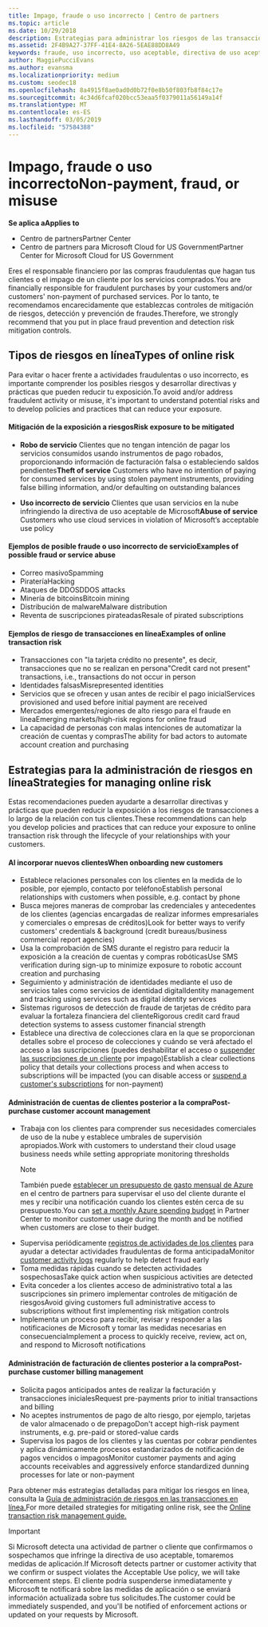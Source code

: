 ```yaml
---
title: Impago, fraude o uso incorrecto | Centro de partners
ms.topic: article
ms.date: 10/29/2018
description: Estrategias para administrar los riesgos de las transacciones en línea, incluyendo el impago del cliente de artículos y servicios y las actividades fraudulentas o uso incorrecto.
ms.assetid: 2F4B9A27-37FF-41E4-8A26-5EAE88DD8A49
keywords: fraude, uso incorrecto, uso aceptable, directiva de uso aceptable, impago, el cliente no pagará la factura, riesgo en línea, robo de servicio, uso incorrecto de servicio, suspender una suscripción,
author: MaggiePucciEvans
ms.author: evansma
ms.localizationpriority: medium
ms.custom: seodec18
ms.openlocfilehash: 8a4915f8ae0ad0d0b72f0e8b50f803fb8f84c17e
ms.sourcegitcommit: 4c34d6fcaf020bcc53eaa5f0379011a56149a14f
ms.translationtype: MT
ms.contentlocale: es-ES
ms.lasthandoff: 03/05/2019
ms.locfileid: "57584388"
---
```

# <a name="non-payment-fraud-or-misuse"></a><span data-ttu-id="6f08b-104">Impago, fraude o uso incorrecto</span><span class="sxs-lookup"><span data-stu-id="6f08b-104">Non-payment, fraud, or misuse</span></span>

<span data-ttu-id="6f08b-105">**Se aplica a**</span><span class="sxs-lookup"><span data-stu-id="6f08b-105">**Applies to**</span></span>

-  <span data-ttu-id="6f08b-106">Centro de partners</span><span class="sxs-lookup"><span data-stu-id="6f08b-106">Partner Center</span></span>
-  <span data-ttu-id="6f08b-107">Centro de partners para Microsoft Cloud for US Government</span><span class="sxs-lookup"><span data-stu-id="6f08b-107">Partner Center for Microsoft Cloud for US Government</span></span>



<span data-ttu-id="6f08b-108">Eres el responsable financiero por las compras fraudulentas que hagan tus clientes o el impago de un cliente por los servicios comprados.</span><span class="sxs-lookup"><span data-stu-id="6f08b-108">You are financially responsible for fraudulent purchases by your customers and/or customers' non-payment of purchased services.</span></span> <span data-ttu-id="6f08b-109">Por lo tanto, te recomendamos encarecidamente que establezcas controles de mitigación de riesgos, detección y prevención de fraudes.</span><span class="sxs-lookup"><span data-stu-id="6f08b-109">Therefore, we strongly recommend that you put in place fraud prevention and detection risk mitigation controls.</span></span>

## <a name="types-of-online-risk"></a><span data-ttu-id="6f08b-110">Tipos de riesgos en línea</span><span class="sxs-lookup"><span data-stu-id="6f08b-110">Types of online risk</span></span>

<span data-ttu-id="6f08b-111">Para evitar o hacer frente a actividades fraudulentas o uso incorrecto, es importante comprender los posibles riesgos y desarrollar directivas y prácticas que pueden reducir tu exposición.</span><span class="sxs-lookup"><span data-stu-id="6f08b-111">To avoid and/or address fraudulent activity or misuse, it's important to understand potential risks and to develop policies and practices that can reduce your exposure.</span></span>

#### <a name="risk-exposure-to-be-mitigated"></a><span data-ttu-id="6f08b-112">Mitigación de la exposición a riesgos</span><span class="sxs-lookup"><span data-stu-id="6f08b-112">Risk exposure to be mitigated</span></span>

- <span data-ttu-id="6f08b-113">**Robo de servicio** Clientes que no tengan intención de pagar los servicios consumidos usando instrumentos de pago robados, proporcionando información de facturación falsa o estableciendo saldos pendientes</span><span class="sxs-lookup"><span data-stu-id="6f08b-113">**Theft of service** Customers who have no intention of paying for consumed services by using stolen payment instruments, providing false billing information, and/or defaulting on outstanding balances</span></span>

- <span data-ttu-id="6f08b-114">**Uso incorrecto de servicio** Clientes que usan servicios en la nube infringiendo la directiva de uso aceptable de Microsoft</span><span class="sxs-lookup"><span data-stu-id="6f08b-114">**Abuse of service** Customers who use cloud services in violation of Microsoft’s acceptable use policy</span></span>

#### <a name="examples-of-possible-fraud-or-service-abuse"></a><span data-ttu-id="6f08b-115">Ejemplos de posible fraude o uso incorrecto de servicio</span><span class="sxs-lookup"><span data-stu-id="6f08b-115">Examples of possible fraud or service abuse</span></span>
- <span data-ttu-id="6f08b-116">Correo masivo</span><span class="sxs-lookup"><span data-stu-id="6f08b-116">Spamming</span></span>
- <span data-ttu-id="6f08b-117">Piratería</span><span class="sxs-lookup"><span data-stu-id="6f08b-117">Hacking</span></span>
- <span data-ttu-id="6f08b-118">Ataques de DDOS</span><span class="sxs-lookup"><span data-stu-id="6f08b-118">DDOS attacks</span></span>
- <span data-ttu-id="6f08b-119">Minería de bitcoins</span><span class="sxs-lookup"><span data-stu-id="6f08b-119">Bitcoin mining</span></span>
- <span data-ttu-id="6f08b-120">Distribución de malware</span><span class="sxs-lookup"><span data-stu-id="6f08b-120">Malware distribution</span></span>
- <span data-ttu-id="6f08b-121">Reventa de suscripciones pirateadas</span><span class="sxs-lookup"><span data-stu-id="6f08b-121">Resale of pirated subscriptions</span></span> 

#### <a name="examples-of-online-transaction-risk"></a><span data-ttu-id="6f08b-122">Ejemplos de riesgo de transacciones en línea</span><span class="sxs-lookup"><span data-stu-id="6f08b-122">Examples of online transaction risk</span></span>
- <span data-ttu-id="6f08b-123">Transacciones con "la tarjeta crédito no presente", es decir, transacciones que no se realizan en persona</span><span class="sxs-lookup"><span data-stu-id="6f08b-123">"Credit card not present" transactions, i.e., transactions do not occur in person</span></span>
- <span data-ttu-id="6f08b-124">Identidades falsas</span><span class="sxs-lookup"><span data-stu-id="6f08b-124">Misrepresented identities</span></span>
- <span data-ttu-id="6f08b-125">Servicios que se ofrecen y usan antes de recibir el pago inicial</span><span class="sxs-lookup"><span data-stu-id="6f08b-125">Services provisioned and used before initial payment are received</span></span>
- <span data-ttu-id="6f08b-126">Mercados emergentes/regiones de alto riesgo para el fraude en línea</span><span class="sxs-lookup"><span data-stu-id="6f08b-126">Emerging markets/high-risk regions for online fraud</span></span>
- <span data-ttu-id="6f08b-127">La capacidad de personas con malas intenciones de automatizar la creación de cuentas y compras</span><span class="sxs-lookup"><span data-stu-id="6f08b-127">The ability for bad actors to automate account creation and purchasing</span></span>

## <a name="strategies-for-managing-online-risk"></a><span data-ttu-id="6f08b-128">Estrategias para la administración de riesgos en línea</span><span class="sxs-lookup"><span data-stu-id="6f08b-128">Strategies for managing online risk</span></span>

<span data-ttu-id="6f08b-129">Estas recomendaciones pueden ayudarte a desarrollar directivas y prácticas que pueden reducir la exposición a los riesgos de transacciones a lo largo de la relación con tus clientes.</span><span class="sxs-lookup"><span data-stu-id="6f08b-129">These recommendations can help you develop policies and practices that can reduce your exposure to online transaction risk through the lifecycle of your relationships with your customers.</span></span>  

#### <a name="when-onboarding-new-customers"></a><span data-ttu-id="6f08b-130">Al incorporar nuevos clientes</span><span class="sxs-lookup"><span data-stu-id="6f08b-130">When onboarding new customers</span></span>
- <span data-ttu-id="6f08b-131">Establece relaciones personales con los clientes en la medida de lo posible, por ejemplo, contacto por teléfono</span><span class="sxs-lookup"><span data-stu-id="6f08b-131">Establish personal relationships with customers when possible, e.g. contact by phone</span></span>
- <span data-ttu-id="6f08b-132">Busca mejores maneras de comprobar las credenciales y antecedentes de los clientes (agencias encargadas de realizar informes empresariales y comerciales o empresas de créditos)</span><span class="sxs-lookup"><span data-stu-id="6f08b-132">Look for better ways to verify customers' credentials & background (credit bureaus/business commercial report agencies)</span></span> 
- <span data-ttu-id="6f08b-133">Usa la comprobación de SMS durante el registro para reducir la exposición a la creación de cuentas y compras robóticas</span><span class="sxs-lookup"><span data-stu-id="6f08b-133">Use SMS verification during sign-up to minimize exposure to robotic account creation and purchasing</span></span>
- <span data-ttu-id="6f08b-134">Seguimiento y administración de identidades mediante el uso de servicios tales como servicios de identidad digital</span><span class="sxs-lookup"><span data-stu-id="6f08b-134">Identity management and tracking using services such as digital identity services</span></span>
- <span data-ttu-id="6f08b-135">Sistemas rigurosos de detección de fraude de tarjetas de crédito para evaluar la fortaleza financiera del cliente</span><span class="sxs-lookup"><span data-stu-id="6f08b-135">Rigorous credit card fraud detection systems to assess customer financial strength</span></span>
- <span data-ttu-id="6f08b-136">Establece una directiva de colecciones clara en la que se proporcionan detalles sobre el proceso de colecciones y cuándo se verá afectado el acceso a las suscripciones (puedes deshabilitar el acceso o [suspender las suscripciones de un cliente](suspend-a-subscription.md) por impago)</span><span class="sxs-lookup"><span data-stu-id="6f08b-136">Establish a clear collections policy that details your collections process and when access to subscriptions will be impacted (you can disable access or [suspend a customer's subscriptions](suspend-a-subscription.md) for non-payment)</span></span>

#### <a name="post-purchase-customer-account-management"></a><span data-ttu-id="6f08b-137">Administración de cuentas de clientes posterior a la compra</span><span class="sxs-lookup"><span data-stu-id="6f08b-137">Post-purchase customer account management</span></span>
- <span data-ttu-id="6f08b-138">Trabaja con los clientes para comprender sus necesidades comerciales de uso de la nube y establece umbrales de supervisión apropiados.</span><span class="sxs-lookup"><span data-stu-id="6f08b-138">Work with customers to understand their cloud usage business needs while setting appropriate monitoring thresholds</span></span>
    > [!NOTE]  
    >  <span data-ttu-id="6f08b-139">También puede [establecer un presupuesto de gasto mensual de Azure](set-an-azure-spending-budget-for-your-customers.md) en el centro de partners para supervisar el uso del cliente durante el mes y recibir una notificación cuando los clientes estén cerca de su presupuesto.</span><span class="sxs-lookup"><span data-stu-id="6f08b-139">You can [set a monthly Azure spending budget](set-an-azure-spending-budget-for-your-customers.md) in Partner Center to monitor customer usage during the month and be notified when customers are close to their budget.</span></span>
- <span data-ttu-id="6f08b-140">Supervisa periódicamente [registros de actividades de los clientes](activity-logs.md) para ayudar a detectar actividades fraudulentas de forma anticipada</span><span class="sxs-lookup"><span data-stu-id="6f08b-140">Monitor [customer activity logs](activity-logs.md) regularly to help detect fraud early</span></span>
- <span data-ttu-id="6f08b-141">Toma medidas rápidas cuando se detecten actividades sospechosas</span><span class="sxs-lookup"><span data-stu-id="6f08b-141">Take quick action when suspicious activities are detected</span></span>
- <span data-ttu-id="6f08b-142">Evita conceder a los clientes acceso de administrativo total a las suscripciones sin primero implementar controles de mitigación de riesgos</span><span class="sxs-lookup"><span data-stu-id="6f08b-142">Avoid giving customers full administrative access to subscriptions without first implementing risk mitigation controls</span></span>
- <span data-ttu-id="6f08b-143">Implementa un proceso para recibir, revisar y responder a las notificaciones de Microsoft y tomar las medidas necesarias en consecuencia</span><span class="sxs-lookup"><span data-stu-id="6f08b-143">Implement a process to quickly receive, review, act on, and respond to Microsoft notifications</span></span>

#### <a name="post-purchase-customer-billing-management"></a><span data-ttu-id="6f08b-144">Administración de facturación de clientes posterior a la compra</span><span class="sxs-lookup"><span data-stu-id="6f08b-144">Post-purchase customer billing management</span></span>
- <span data-ttu-id="6f08b-145">Solicita pagos anticipados antes de realizar la facturación y transacciones iniciales</span><span class="sxs-lookup"><span data-stu-id="6f08b-145">Request pre-payments prior to initial transactions and billing</span></span> 
- <span data-ttu-id="6f08b-146">No aceptes instrumentos de pago de alto riesgo, por ejemplo, tarjetas de valor almacenado o de prepago</span><span class="sxs-lookup"><span data-stu-id="6f08b-146">Don't accept high-risk payment instruments, e.g. pre-paid or stored-value cards</span></span>
- <span data-ttu-id="6f08b-147">Supervisa los pagos de los clientes y las cuentas por cobrar pendientes y aplica dinámicamente procesos estandarizados de notificación de pagos vencidos o impagos</span><span class="sxs-lookup"><span data-stu-id="6f08b-147">Monitor customer payments and aging accounts receivables and aggressively enforce standardized dunning processes for late or non-payment</span></span>

<span data-ttu-id="6f08b-148">Para obtener más estrategias detalladas para mitigar los riesgos en línea, consulta la [Guía de administración de riesgos en las transacciones en línea.](https://assets.windowsphone.com/7d885238-e13b-4f10-a682-3d5adacd2859/CSP-PartnerRiskGuide-APSFinal_InvariantCulture_Default.zip)</span><span class="sxs-lookup"><span data-stu-id="6f08b-148">For more detailed strategies for mitigating online risk, see the [Online transaction risk management guide.](https://assets.windowsphone.com/7d885238-e13b-4f10-a682-3d5adacd2859/CSP-PartnerRiskGuide-APSFinal_InvariantCulture_Default.zip)</span></span>

> [!IMPORTANT]  
> <span data-ttu-id="6f08b-149">Si Microsoft detecta una actividad de partner o cliente que confirmamos o sospechamos que infringe la directiva de uso aceptable, tomaremos medidas de aplicación.</span><span class="sxs-lookup"><span data-stu-id="6f08b-149">If Microsoft detects partner or customer activity that we confirm or suspect violates the Acceptable Use policy, we will take enforcement steps.</span></span> <span data-ttu-id="6f08b-150">El cliente podría suspenderse inmediatamente y Microsoft te notificará sobre las medidas de aplicación o se enviará información actualizada sobre tus solicitudes.</span><span class="sxs-lookup"><span data-stu-id="6f08b-150">The customer could be immediately suspended, and you'll be notified of enforcement actions or updated on your requests by Microsoft.</span></span>

 

 



